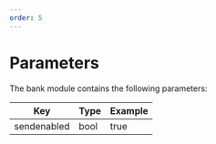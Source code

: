 ```yaml
---
order: 5
---
```


# Parameters

The bank module contains the following parameters:

| Key         | Type | Example |
|-------------|------|---------|
| sendenabled | bool | true    |

